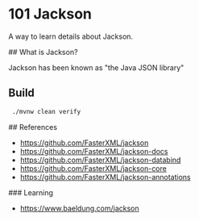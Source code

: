 # 101 Jackson

A way to learn details about Jackson.

## What is Jackson?

Jackson has been known as "the Java JSON library" 

## Build

```bash
 ./mvnw clean verify
```

## References

- https://github.com/FasterXML/jackson
- https://github.com/FasterXML/jackson-docs
- https://github.com/FasterXML/jackson-databind
- https://github.com/FasterXML/jackson-core
- https://github.com/FasterXML/jackson-annotations

### Learning

- https://www.baeldung.com/jackson